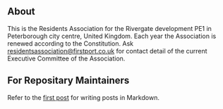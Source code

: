 ## About
This is the Residents Association for the Rivergate development PE1 in Peterborough city centre, United Kingdom. Each year the Association is renewed according to the Constitution. Ask [residentsassociation@firstport.co.uk](residentsassociation@firstport.co.uk) for contact detail of the current Executive Committee of the Association.

## For Repositary Maintainers
Refer to the [first post](https://rivergate-leaseholder-association.github.io/jekyll/update/2025/03/16/welcome-to-jekyll.html) for writing posts in Markdown.


